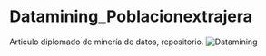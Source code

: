 # Datamining_Poblacionextrajera
Articulo diplomado de minería de datos, repositorio.
![Datamining](https://user-images.githubusercontent.com/56943051/68998275-a85aa300-08b0-11ea-83a5-724418be3fb5.jpg)

